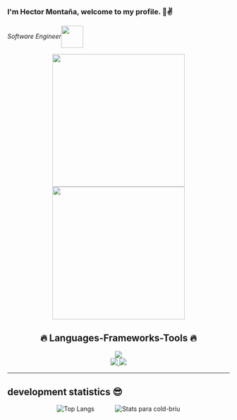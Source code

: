 ### I'm Hector Montaña, welcome to my profile. 👋✌


<p><em>Software Engineer<img src="https://media.giphy.com/media/WUlplcMpOCEmTGBtBW/giphy.gif" width="50" align='center'> 
</em></p>






<div  align='center'>
  <img src="https://github.com/ralexale/ralexale/assets/59479109/242dfe32-eba4-4b4d-ba23-32a727ca0ee6" width="300px" heigh="300px" /> 
  <img src="https://media.giphy.com/media/BHCFcibksBxAV0FDoL/giphy.gif" width="300px" /> 
</div>
<h2 align="center">🔥 Languages-Frameworks-Tools 🔥</h2> 

<p align="center">
  <a href="https://skillicons.dev">
    <img src="https://skillicons.dev/icons?i=git,javascript,ts,css,html,redux,styledcomponents,nextjs,nodejs,tailwind" /><br>
    <img src="https://skillicons.dev/icons?i=mongodb,express,react,threejs,mysql,vscode,blender,linux,github,figma" />
    <img src="https://skillicons.dev/icons?i=postgres,py" />
  </a>
</p>
<hr>


## development statistics 😎
<div align='center' > 
  
![Top Langs](https://github-readme-stats.vercel.app/api/top-langs/?username=ralexale&show_icons=&show_icons=true&theme=synthwave)
&nbsp;&nbsp;&nbsp;&nbsp;&nbsp;&nbsp;&nbsp;&nbsp;&nbsp;&nbsp;
![Stats para cold-briu](https://github-readme-stats.vercel.app/api?username=ralexale&show_icons=&show_icons=true&theme=synthwave)
</div>







